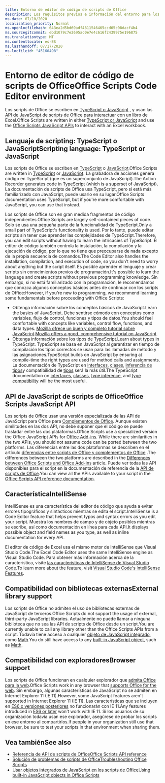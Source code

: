 ```yaml
---
title: Entorno de editor de código de scripts de Office
description: Los requisitos previos e información del entorno para los scripts de Office en Excel en la Web.
ms.date: 07/10/2020
localization_priority: Normal
ms.openlocfilehash: 643ea2d5bd69adf4311546465ccd65c08dacf4b4
ms.sourcegitcommit: ebd1079c7e2695ac0e7e4c616f2439975e196875
ms.translationtype: MT
ms.contentlocale: es-ES
ms.lasthandoff: 07/17/2020
ms.locfileid: "45160498"
---
```

# <a name="office-scripts-code-editor-environment"></a><span data-ttu-id="7a301-103">Entorno de editor de código de scripts de Office</span><span class="sxs-lookup"><span data-stu-id="7a301-103">Office Scripts Code Editor environment</span></span>

<span data-ttu-id="7a301-104">Los scripts de Office se escriben en [TypeScript o JavaScript](#scripting-language-typescript-or-javascript) , y usan las [API de JavaScript de scripts de Office](#office-scripts-javascript-api) para interactuar con un libro de Excel.</span><span class="sxs-lookup"><span data-stu-id="7a301-104">Office Scripts are written in either [TypeScript or JavaScript](#scripting-language-typescript-or-javascript) and use the [Office Scripts JavaScript APIs](#office-scripts-javascript-api) to interact with an Excel workbook.</span></span>

## <a name="scripting-language-typescript-or-javascript"></a><span data-ttu-id="7a301-105">Lenguaje de scripting: TypeScript o JavaScript</span><span class="sxs-lookup"><span data-stu-id="7a301-105">Scripting language: TypeScript or JavaScript</span></span>

<span data-ttu-id="7a301-106">Los scripts de Office se escriben en [TypeScript](https://www.typescriptlang.org/docs/home.html) o [JavaScript](https://developer.mozilla.org/docs/Web/JavaScript).</span><span class="sxs-lookup"><span data-stu-id="7a301-106">Office Scripts are written in [TypeScript](https://www.typescriptlang.org/docs/home.html) or [JavaScript](https://developer.mozilla.org/docs/Web/JavaScript).</span></span> <span data-ttu-id="7a301-107">La grabadora de acciones genera código en TypeScript (que es un superconjunto de JavaScript).</span><span class="sxs-lookup"><span data-stu-id="7a301-107">The Action Recorder generates code in TypeScript (which is a superset of JavaScript).</span></span> <span data-ttu-id="7a301-108">La documentación de scripts de Office usa TypeScript, pero si está más familiarizado con JavaScript, puede usarlo en su lugar.</span><span class="sxs-lookup"><span data-stu-id="7a301-108">Office Scripts documentation uses TypeScript, but if you're more comfortable with JavaScript, you can use that instead.</span></span>

<span data-ttu-id="7a301-109">Los scripts de Office son en gran medida fragmentos de código independientes.</span><span class="sxs-lookup"><span data-stu-id="7a301-109">Office Scripts are largely self-contained pieces of code.</span></span> <span data-ttu-id="7a301-110">Solo se usa una pequeña parte de la funcionalidad de TypeScript.</span><span class="sxs-lookup"><span data-stu-id="7a301-110">Only a small part of TypeScript's functionality is used.</span></span> <span data-ttu-id="7a301-111">Por lo tanto, puede editar scripts sin tener que aprender las complejidades de TypeScript.</span><span class="sxs-lookup"><span data-stu-id="7a301-111">Therefore, you can edit scripts without having to learn the intricacies of TypeScript.</span></span> <span data-ttu-id="7a301-112">El editor de código también controla la instalación, la compilación y la ejecución de código, por lo que no tiene que preocuparse de nada excepto de la propia secuencia de comandos.</span><span class="sxs-lookup"><span data-stu-id="7a301-112">The Code Editor also handles the installation, compilation, and execution of code, so you don't need to worry about anything but the script itself.</span></span> <span data-ttu-id="7a301-113">Es posible aprender el lenguaje y crear scripts sin conocimientos previos de programación.</span><span class="sxs-lookup"><span data-stu-id="7a301-113">It's possible to learn the language and create scripts without previous programming knowledge.</span></span> <span data-ttu-id="7a301-114">Sin embargo, si no está familiarizado con la programación, le recomendamos que conozca algunos conceptos básicos antes de continuar con los scripts de Office:</span><span class="sxs-lookup"><span data-stu-id="7a301-114">However, if you're new to programming, we recommend learning some fundamentals before proceeding with Office Scripts:</span></span>

- <span data-ttu-id="7a301-115">Obtenga información sobre los conceptos básicos de JavaScript.</span><span class="sxs-lookup"><span data-stu-id="7a301-115">Learn the basics of JavaScript.</span></span> <span data-ttu-id="7a301-116">Debe sentirse cómodo con conceptos como variables, flujo de control, funciones y tipos de datos.</span><span class="sxs-lookup"><span data-stu-id="7a301-116">You should feel comfortable with concepts like variables, control flow, functions, and data types.</span></span> <span data-ttu-id="7a301-117">[Mozilla ofrece un buen y completo tutorial sobre JavaScript](https://developer.mozilla.org/docs/Web/JavaScript/Guide/Introduction).</span><span class="sxs-lookup"><span data-stu-id="7a301-117">[Mozilla offers a good, comprehensive tutorial on JavaScript](https://developer.mozilla.org/docs/Web/JavaScript/Guide/Introduction).</span></span>
- <span data-ttu-id="7a301-118">Obtenga información sobre los tipos de TypeScript.</span><span class="sxs-lookup"><span data-stu-id="7a301-118">Learn about types in TypeScript.</span></span> <span data-ttu-id="7a301-119">TypeScript se basa en JavaScript al garantizar en tiempo de compilación los tipos correctos se usan para las llamadas de método y las asignaciones.</span><span class="sxs-lookup"><span data-stu-id="7a301-119">TypeScript builds on JavaScript by ensuring at compile-time the right types are used for method calls and assignments.</span></span> <span data-ttu-id="7a301-120">La documentación de TypeScript en [interfaces](https://www.typescriptlang.org/docs/handbook/interfaces.html), [clases](https://www.typescriptlang.org/docs/handbook/classes.html), [inferencia de tipos](https://www.typescriptlang.org/docs/handbook/type-inference.html)y compatibilidad de [tipos](https://www.typescriptlang.org/docs/handbook/type-compatibility.html) será la más útil.</span><span class="sxs-lookup"><span data-stu-id="7a301-120">The TypeScript documentation on [interfaces](https://www.typescriptlang.org/docs/handbook/interfaces.html), [classes](https://www.typescriptlang.org/docs/handbook/classes.html), [type inference](https://www.typescriptlang.org/docs/handbook/type-inference.html), and [type compatibility](https://www.typescriptlang.org/docs/handbook/type-compatibility.html) will be the most useful.</span></span>

## <a name="office-scripts-javascript-api"></a><span data-ttu-id="7a301-121">API de JavaScript de scripts de Office</span><span class="sxs-lookup"><span data-stu-id="7a301-121">Office Scripts JavaScript API</span></span>

<span data-ttu-id="7a301-122">Los scripts de Office usan una versión especializada de las API de JavaScript para Office para [Complementos de Office](/office/dev/add-ins/overview/index). Aunque existen similitudes en las dos API, no debe suponer que el código se puede trasladar entre las dos plataformas.</span><span class="sxs-lookup"><span data-stu-id="7a301-122">Office Scripts use a specialized version the Office JavaScript APIs for [Office Add-ins](/office/dev/add-ins/overview/index). While there are similarities in the two APIs, you should not assume code can be ported between the two platforms.</span></span> <span data-ttu-id="7a301-123">Las diferencias entre las dos plataformas se describen en el artículo [diferencias entre scripts de Office y complementos de Office](../resources/add-ins-differences.md#apis) .</span><span class="sxs-lookup"><span data-stu-id="7a301-123">The differences between the two platforms are described in the [Differences between Office Scripts and Office Add-ins](../resources/add-ins-differences.md#apis) article.</span></span> <span data-ttu-id="7a301-124">Puede ver todas las API disponibles para el script en la documentación de referencia de la [API de scripts de Office](/javascript/api/office-scripts/overview).</span><span class="sxs-lookup"><span data-stu-id="7a301-124">You can view all the APIs available to your script in the [Office Scripts API reference documentation](/javascript/api/office-scripts/overview).</span></span>

## <a name="intellisense"></a><span data-ttu-id="7a301-125">Característica</span><span class="sxs-lookup"><span data-stu-id="7a301-125">IntelliSense</span></span>

<span data-ttu-id="7a301-126">IntelliSense es una característica del editor de código que ayuda a evitar errores tipográficos y sintácticos mientras se edita el script.</span><span class="sxs-lookup"><span data-stu-id="7a301-126">IntelliSense is a Code Editor feature that helps prevent typos and syntax errors as you edit your script.</span></span> <span data-ttu-id="7a301-127">Muestra los nombres de campo y de objeto posibles mientras se escribe, así como documentación en línea para cada API.</span><span class="sxs-lookup"><span data-stu-id="7a301-127">It displays possible object and field names as you type, as well as inline documentation for every API.</span></span>

<span data-ttu-id="7a301-128">El editor de código de Excel usa el mismo motor de IntelliSense que Visual Studio Code.</span><span class="sxs-lookup"><span data-stu-id="7a301-128">The Excel Code Editor uses the same IntelliSense engine as Visual Studio Code.</span></span> <span data-ttu-id="7a301-129">Para obtener más información acerca de la característica, visite [las características de IntelliSense de Visual Studio Code](https://code.visualstudio.com/docs/editor/intellisense#_intellisense-features).</span><span class="sxs-lookup"><span data-stu-id="7a301-129">To learn more about the feature, visit [Visual Studio Code's IntelliSense Features](https://code.visualstudio.com/docs/editor/intellisense#_intellisense-features).</span></span>

## <a name="external-library-support"></a><span data-ttu-id="7a301-130">Compatibilidad con bibliotecas externas</span><span class="sxs-lookup"><span data-stu-id="7a301-130">External library support</span></span>

<span data-ttu-id="7a301-131">Los scripts de Office no admiten el uso de bibliotecas externas de JavaScript de terceros.</span><span class="sxs-lookup"><span data-stu-id="7a301-131">Office Scripts do not support the usage of external, third-party JavaScript libraries.</span></span> <span data-ttu-id="7a301-132">Actualmente no puede llamar a ninguna biblioteca que no sea las API de scripts de Office desde un script.</span><span class="sxs-lookup"><span data-stu-id="7a301-132">You are currently unable to call any library other than the Office Scripts APIs from a script.</span></span> <span data-ttu-id="7a301-133">Todavía tiene acceso a cualquier [objeto de JavaScript integrado](../develop/javascript-objects.md), como [Math](https://developer.mozilla.org/docs/Web/JavaScript/Reference/Global_Objects/Math).</span><span class="sxs-lookup"><span data-stu-id="7a301-133">You do still have access to any [built-in JavaScript object](../develop/javascript-objects.md), such as [Math](https://developer.mozilla.org/docs/Web/JavaScript/Reference/Global_Objects/Math).</span></span>

## <a name="browser-support"></a><span data-ttu-id="7a301-134">Compatibilidad con exploradores</span><span class="sxs-lookup"><span data-stu-id="7a301-134">Browser support</span></span>

<span data-ttu-id="7a301-135">Los scripts de Office funcionan en cualquier explorador que [admita Office para la web](https://support.microsoft.com/office/ad1303e0-a318-47aa-b409-d3a5eb44e452).</span><span class="sxs-lookup"><span data-stu-id="7a301-135">Office Scripts work in any browser that [supports Office for the web](https://support.microsoft.com/office/ad1303e0-a318-47aa-b409-d3a5eb44e452).</span></span> <span data-ttu-id="7a301-136">Sin embargo, algunas características de JavaScript no se admiten en Internet Explorer 11 (IE 11).</span><span class="sxs-lookup"><span data-stu-id="7a301-136">However, some JavaScript features aren't supported in Internet Explorer 11 (IE 11).</span></span> <span data-ttu-id="7a301-137">Las características que se incluyen en [ES6 o versiones posteriores](https://www.w3schools.com/Js/js_es6.asp) no funcionarán con IE 11.</span><span class="sxs-lookup"><span data-stu-id="7a301-137">Any features introduced in [ES6 or later](https://www.w3schools.com/Js/js_es6.asp) won't work with IE 11.</span></span> <span data-ttu-id="7a301-138">Si los usuarios de su organización todavía usan ese explorador, asegúrese de probar los scripts en ese entorno al compartirlos.</span><span class="sxs-lookup"><span data-stu-id="7a301-138">If people in your organization still use that browser, be sure to test your scripts in that environment when sharing them.</span></span>

## <a name="see-also"></a><span data-ttu-id="7a301-139">Vea también</span><span class="sxs-lookup"><span data-stu-id="7a301-139">See also</span></span>

- [<span data-ttu-id="7a301-140">Referencia de API de scripts de Office</span><span class="sxs-lookup"><span data-stu-id="7a301-140">Office Scripts API reference</span></span>](/javascript/api/office-scripts/overview)
- [<span data-ttu-id="7a301-141">Solución de problemas de scripts de Office</span><span class="sxs-lookup"><span data-stu-id="7a301-141">Troubleshooting Office Scripts</span></span>](../testing/troubleshooting.md)
- [<span data-ttu-id="7a301-142">Usar objetos integrados de JavaScript en los scripts de Office</span><span class="sxs-lookup"><span data-stu-id="7a301-142">Using built-in JavaScript objects in Office Scripts</span></span>](../develop/javascript-objects.md)
